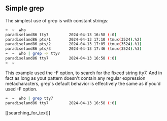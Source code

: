 ## Simple grep

The simplest use of grep is with constant strings:

```sh
➜  ~  who
paradiseland86 tty7         2024-04-13 16:58 (:0)
paradiseland86 pts/1        2024-04-13 17:10 (tmux(3524).%2)
paradiseland86 pts/2        2024-04-13 17:05 (tmux(3524).%1)
paradiseland86 pts/3        2024-04-13 17:46 (tmux(3524).%3)
➜  ~  who | grep -F tty7
paradiseland86 tty7         2024-04-13 16:58 (:0)
➜  ~  
```

This example used the -F option, to search for the fixeed string tty7. And in fact as long as yout pattern doesn't contain any regular expression metacharacters, grep's default behavior is effectively the same as if you'd used -F option.

```sh
➜  ~  who | grep tty7   
paradiseland86 tty7         2024-04-13 16:58 (:0)
```

[[searching_for_text]]
